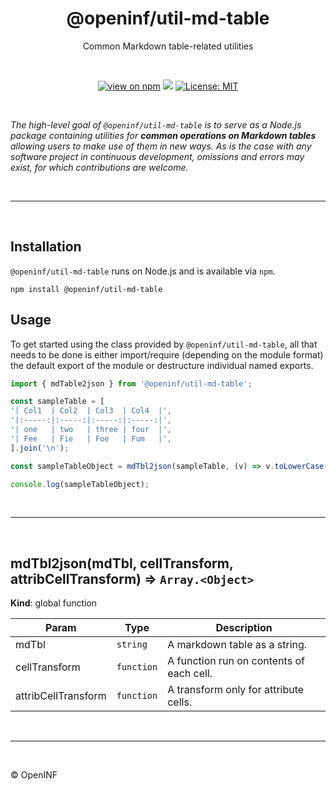 <h1 align="center">@openinf/util-md-table</h1>

<p align="center">Common Markdown table-related utilities</p>

<br />

<p align="center">
  <a href="https://www.npmjs.com/package/@openinf/util-md-table"><img src="https://img.shields.io/npm/v/@openinf/util-md-table?style=plastic" alt="view on npm" /></a>
  <img src="https://img.shields.io/github/languages/top/openinf/util-md-table?color=blue&style=plastic" />
  <a href="https://opensource.org/licenses/MIT"><img src="https://img.shields.io/github/license/openinf/openinf.github.io?color=blue&style=plastic" alt="License: MIT" /></a>
</p>

<br />

_The high-level goal of `@openinf/util-md-table` is to serve as a Node.js
package containing utilities for **common operations on Markdown tables**
allowing users to make use of them in new ways. As is the case with any
software project in continuous development, omissions and errors may exist, for
which contributions are welcome._

<br />

---

<br />

## Installation

`@openinf/util-md-table` runs on Node.js and is available via `npm`.

```shell
npm install @openinf/util-md-table
```

## Usage

To get started using the class provided by `@openinf/util-md-table`, all
that needs to be done is either import/require (depending on the module format)
the default export of the module or destructure individual named exports.

```ts
import { mdTable2json } from '@openinf/util-md-table';

const sampleTable = [
'| Col1  | Col2  | Col3  | Col4  |',
'|:-----:|:-----:|:-----:|:-----:|',
'| one   | two   | three | four  |',
'| Fee   | Fie   | Foe   | Fum   |',
].join('\n');

const sampleTableObject = mdTbl2json(sampleTable, (v) => v.toLowerCase());

console.log(sampleTableObject);
```

<br />

---

<br />

<a name="mdTbl2json"></a>

## mdTbl2json(mdTbl, cellTransform, attribCellTransform) ⇒ <code>Array.&lt;Object&gt;</code>
**Kind**: global function  

| Param | Type | Description |
| --- | --- | --- |
| mdTbl | <code>string</code> | A markdown table as a string. |
| cellTransform | <code>function</code> | A function run on contents of each cell. |
| attribCellTransform | <code>function</code> | A transform only for attribute cells. |


<br />

---

<br />

&copy; OpenINF
